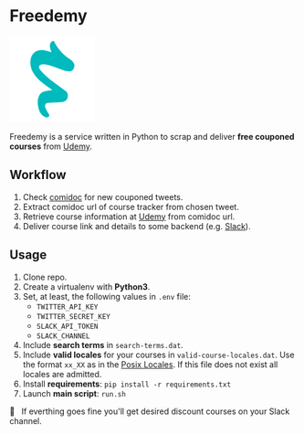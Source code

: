 # Freedemy

![Freedemy Logo](freedemy-logo.png)

Freedemy is a service written in Python to scrap and deliver **free couponed courses** from [Udemy](https://udemy.com).

## Workflow

1. Check [comidoc](https://twitter.com/comidoc) for new couponed tweets.
2. Extract comidoc url of course tracker from chosen tweet.
3. Retrieve course information at [Udemy](https://udemy.com) from comidoc url.
4. Deliver course link and details to some backend (e.g. [Slack](https://slack.com)).

## Usage

1. Clone repo.
2. Create a virtualenv with **Python3**.
3. Set, at least, the following values in `.env` file:
   - `TWITTER_API_KEY`
   - `TWITTER_SECRET_KEY`
   - `SLACK_API_TOKEN`
   - `SLACK_CHANNEL`
4. Include **search terms** in `search-terms.dat`.
5. Include **valid locales** for your courses in `valid-course-locales.dat`. Use the format `xx_XX` as in the [Posix Locales](https://docs.oracle.com/cd/E23824_01/html/E26033/glset.html). If this file does not exist all locales are admitted.
6. Install **requirements**: `pip install -r requirements.txt`
7. Launch **main script**: `run.sh`

🎉 &nbsp; If everthing goes fine you'll get desired discount courses on your Slack channel.
